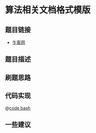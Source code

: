 # 算法相关文档格式模版

## 题目链接

- [牛客网]()


## 题目描述

## 刷题思路

## 代码实现

@[code bash](@code/algorithm/shell/shell-4.sh)

## 一些建议
